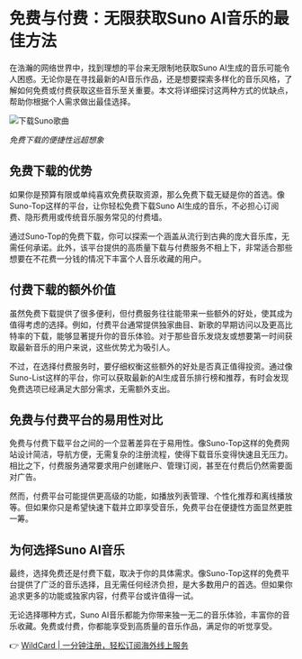 # 免费与付费：无限获取Suno AI音乐的最佳方法

在浩瀚的网络世界中，找到理想的平台来无限制地获取Suno AI生成的音乐可能令人困惑。无论你是在寻找最新的AI音乐作品，还是想要探索多样化的音乐风格，了解如何免费或付费获取这些音乐至关重要。本文将详细探讨这两种方式的优缺点，帮助你根据个人需求做出最佳选择。

![下载Suno歌曲](https://bbtdd.com/img/038076397800.webp)

*免费下载的便捷性远超想象*

## 免费下载的优势

如果你是预算有限或单纯喜欢免费获取资源，那么免费下载无疑是你的首选。像Suno-Top这样的平台，让你轻松免费下载Suno AI生成的音乐，不必担心订阅费、隐形费用或传统音乐服务常见的付费墙。

通过Suno-Top的免费下载，你可以探索一个涵盖从流行到古典的庞大音乐库，无需任何承诺。此外，该平台提供的高质量下载与付费服务不相上下，非常适合那些想要在不花费一分钱的情况下丰富个人音乐收藏的用户。

## 付费下载的额外价值

虽然免费下载提供了很多便利，但付费服务往往能带来一些额外的好处，使其成为值得考虑的选择。例如，付费平台通常提供独家曲目、新歌的早期访问以及更高比特率的下载，能够显著提升你的音乐体验。对于那些音乐发烧友或想要第一时间获取最新音乐的用户来说，这些优势尤为吸引人。

不过，在选择付费服务时，要仔细权衡这些额外的好处是否真正值得投资。通过像Suno-List这样的平台，你可以获取最新的AI生成音乐排行榜和推荐，有时会发现免费选项已经满足大部分需求，无需额外支出。

## 免费与付费平台的易用性对比

免费与付费下载平台之间的一个显著差异在于易用性。像Suno-Top这样的免费网站设计简洁，导航方便，无需复杂的注册流程，使得下载音乐变得快速且无压力。相比之下，付费服务通常要求用户创建账户、管理订阅，甚至在付费后仍然需要面对广告。

然而，付费平台可能提供更高级的功能，如播放列表管理、个性化推荐和离线播放等。但如果你只是希望快速下载并立即享受音乐，免费平台在便捷性方面显然更胜一筹。

## 为何选择Suno AI音乐

最终，选择免费还是付费下载，取决于你的具体需求。像Suno-Top这样的免费平台提供了广泛的音乐选择，且无需任何经济负担，是大多数用户的首选。但如果你追求更多的功能或独家内容，付费平台或许值得一试。

无论选择哪种方式，Suno AI音乐都能为你带来独一无二的音乐体验，丰富你的音乐收藏。免费或付费，你都能享受到高质量的音乐作品，满足你的听觉享受。

👉 [WildCard | 一分钟注册，轻松订阅海外线上服务](https://bbtdd.com/WildCard)